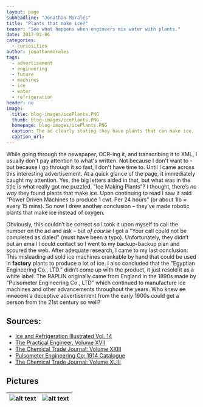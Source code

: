 ```yaml
---
layout: page
subheadline: "Jonathan Morales"
title: "Plants that make ice?"
teaser: "See what happens when engineers mix water with plants."
date: 2017-03-06
categories:
  - curiosities
author: jonathanmorales
tags:
  - advertisement
  - engineering
  - future
  - machines
  - ice
  - water
  - refrigeration
header: no
image:
  title: blog-images/icePlants.PNG
  thumb: blog-images/icePlants.PNG
  homepage: blog-images/icePlants.PNG
  caption: The ad clearly stating they have plants that can make ice.
  caption_url:
---
```

While going through the newspaper, OCR-ing it, and transcribing it to XML, I usually don't pay attention to what's written. Not because I don't want to - but because I go through it so fast, I don't have time to. Until I came across this interesting advertisement. At a quick glance of the page, it immediately caught my attention. Yes, the big letters aided in that, but what was in the title is what really got me puzzled. "Ice Making Plants"? I thought, there’s _no way_ they found plants that make ice. Upon continuing to read I saw it said "Power Driven Machines to produce 1 cwt. Per 24 hours" (or about 1lb ≈ every 15 mins). So now I drew another conclusion – they’ve made robotic plants that make ice instead of oxygen.

Obviously, this couldn’t be correct so I took it upon myself to call the number on the ad and ask – but _of course_ I got a "Your call could not be completed as dialed" (must have been a typo). Unfortunately, they didn’t put an email I could contact so I went to my backup-backup plan and scoured the web. After adequate research, I came to my last conclusion: This misleading ad sold ice machines crankable by hand that could be used in **factory** plants to produce a lot of ice. I also concluded that the "Egyptian Engineering Co., LTD." didn’t come up with the product, it just resold it as a white label. The RAPLIN originally came from England in the 1890s made by "Pulsometer Engineering Co., LTD" which continued to manufacture ice machines and other advancements throughout the years. Who knew ~~an innocent~~ a deceptive advertisement from the early 1900s could get a person from the 21st century so well?

## Sources:
+ [Ice and Refrigeration Illustrated Vol. 14](https://books.google.com/books?id=kBMpAAAAYAAJ&pg=RA1-PA110 "Printed 1898")
+ [The Practical Engineer. Volume XVII](https://books.google.com/books?id=mj5FAQAAMAAJ&pg=RA1-PA233&lpg=RA1-PA233 "Printed 1898")
+ [The Chemical Trade Journal: Volume XXIII](https://books.google.com/books?id=cwsAAAAAMAAJ&pg=PA20&lpg=PA20 "Printed 1899")
+ [Pulsometer Engineering Co: 1914 Catalogue](http://www.gracesguide.co.uk/Pulsometer_Engineering_Co:_1914_Catalogue "Catalogue of Pulsometer's machines")
+ [The Chemical Trade Journal: Volume XLIII](https://books.google.com/books?id=PYdJAQAAMAAJ&pg=PA172&lpg=PA172 "Printed 1908")

## Pictures
![alt text](https://github.com/dig-eg-gaz/dig-eg-gaz.github.io/blob/master/images/blog-images/RAPLIN_Ice_Machine_Cleaned_Up.png?raw="true" "RAPLIN Hand Ice Machine") | ![alt text](https://github.com/dig-eg-gaz/dig-eg-gaz.github.io/blob/master/images/blog-images/Raplin_Ice_Machine_V2_Cleaned_up.png?raw="true" "RAPLIN Hand Ice Machine V2")
------------ | -------------
